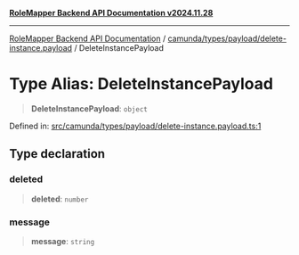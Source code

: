 [**RoleMapper Backend API Documentation v2024.11.28**](../../../../../README.md)

***

[RoleMapper Backend API Documentation](../../../../../modules.md) / [camunda/types/payload/delete-instance.payload](../README.md) / DeleteInstancePayload

# Type Alias: DeleteInstancePayload

> **DeleteInstancePayload**: `object`

Defined in: [src/camunda/types/payload/delete-instance.payload.ts:1](https://github.com/FlowCraft-AG/RoleMapper/blob/55ba436164ff7e5a7c4d8ad55ac7ddffe5029190/backend/src/camunda/types/payload/delete-instance.payload.ts#L1)

## Type declaration

### deleted

> **deleted**: `number`

### message

> **message**: `string`
